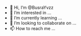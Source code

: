 - 👋 Hi, I’m @BusraYvzz
- 👀 I’m interested in ...
- 🌱 I’m currently learning ...
- 💞️ I’m looking to collaborate on ...
- 📫 How to reach me ...

<!---
BusraYvzz/BusraYvzz is a ✨ special ✨ repository because its `README.md` (this file) appears on your GitHub profile.
You can click the Preview link to take a look at your changes.
--->
